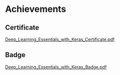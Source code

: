 

# Achievements
## Certificate
[Deep_Learning_Essentials_with_Keras_Certificate.pdf](https://prod-files-secure.s3.us-west-2.amazonaws.com/03e82b26-cccb-4906-bb56-adabcbdc0655/f5cf1405-8a02-49a4-beb6-3d50b033ba6e/Deep_Learning_Essentials_with_Keras_Certificate.pdf?X-Amz-Algorithm=AWS4-HMAC-SHA256&X-Amz-Content-Sha256=UNSIGNED-PAYLOAD&X-Amz-Credential=ASIAZI2LB4662WI5CAN6%2F20250129%2Fus-west-2%2Fs3%2Faws4_request&X-Amz-Date=20250129T062011Z&X-Amz-Expires=3600&X-Amz-Security-Token=IQoJb3JpZ2luX2VjEHsaCXVzLXdlc3QtMiJHMEUCIQD%2F9wr94oTFJ3PIrOe3y52pJ7YzWkdBSdRMrBIxm%2Bun6wIgas6bn21wWQH8xc3PnSGtLz2KKq%2BQ63jwG4ea6Fse%2B8kqiAQIhP%2F%2F%2F%2F%2F%2F%2F%2F%2F%2FARAAGgw2Mzc0MjMxODM4MDUiDFukkqC6CoUgdZwHPSrcA822lKyp6HEZQrhLnFNUUE%2BwoYuA%2BinfveyKZZUAUTf%2FnZWw55itDcmDm9cvCtr4df5NhEW17PhqzDHP6WcZBJIdjSY%2BCwV9S%2FwFz%2Bxnp4aN01X0QwWCeYQAN%2Bhzk%2FAJC16rNUds2eog6vBxum9xtnQEYeQ1qElAeN%2BUOF5eDKP37spcC%2B3%2F7SK0u1qE6I%2FmyEReY5%2BO2qycUd42SZln6UZoh%2FJCKGEM%2BhL4k6jvOYCkAZRaZq%2FPK2P0QySTDsbb1P5ynMwh5AF%2B7Q%2Fod67BiWfh0F5QyKbmngTaeuAqTPr6vvJmNkOjaa8pTuo9sZ4BFWvoFOi97afS3euNWZw31hA0oNNst6PuEXiQ1JuBDjXYIFbfpw3%2FYUBZwftLy4wI1zoolmD0V5Q1XoRHrLzoiTxg9LK4wya%2FknrwZGYFyzZzOB9iImB0K0QgeQipc9XMfuU%2B%2B4sD9eEGRroo56OQMpOS2ydQOTcxFqgbMObpL6Uw32fgeQ4Ou7j8B5vuGt%2Boo%2B9Kn2UVUC4YhXJTUCvkE2o0oaoiJXAJDq1wzobevWPcWWbFaBN39z%2FWgWAhtVJ4%2FajK9hRwvr76%2FcF63%2FEeq%2FbT8w2mVCgXs6jzSxvqvzgw%2B9R8a5rLmBHAEVJyMJq75rwGOqUBBWPSCFblfGqkvggPRXb4a49K6T8tAN3TKBMXhn%2FgpjFw95pT0vxX0ot8ownNOEhSszthdpfvgCucaSTaAiLrqCSrKFlqw2EWBSFH%2B0bsiorwgDGgU9IXMRbjjfj25fRGJ%2BIeYv1yuUMMxOsNUSiVYXCKERxcyt5soXbAQ%2B7AlKBq9GylpY2v%2FovzvV1owi8qSWaa%2Bsh1w0pbmS%2FyI9idKKtHWkpg&X-Amz-Signature=b5ebfecddf36c72885e383315587cb0793afc0dd0c1e1f0e898e4af325f4bd1e&X-Amz-SignedHeaders=host&x-id=GetObject)
## Badge
[Deep_Learning_Essentials_with_Keras_Badge.pdf](https://prod-files-secure.s3.us-west-2.amazonaws.com/03e82b26-cccb-4906-bb56-adabcbdc0655/5c209097-6d96-477f-a031-edc11aa6225f/Deep_Learning_Essentials_with_Keras_Badge.pdf?X-Amz-Algorithm=AWS4-HMAC-SHA256&X-Amz-Content-Sha256=UNSIGNED-PAYLOAD&X-Amz-Credential=ASIAZI2LB4662WI5CAN6%2F20250129%2Fus-west-2%2Fs3%2Faws4_request&X-Amz-Date=20250129T062011Z&X-Amz-Expires=3600&X-Amz-Security-Token=IQoJb3JpZ2luX2VjEHsaCXVzLXdlc3QtMiJHMEUCIQD%2F9wr94oTFJ3PIrOe3y52pJ7YzWkdBSdRMrBIxm%2Bun6wIgas6bn21wWQH8xc3PnSGtLz2KKq%2BQ63jwG4ea6Fse%2B8kqiAQIhP%2F%2F%2F%2F%2F%2F%2F%2F%2F%2FARAAGgw2Mzc0MjMxODM4MDUiDFukkqC6CoUgdZwHPSrcA822lKyp6HEZQrhLnFNUUE%2BwoYuA%2BinfveyKZZUAUTf%2FnZWw55itDcmDm9cvCtr4df5NhEW17PhqzDHP6WcZBJIdjSY%2BCwV9S%2FwFz%2Bxnp4aN01X0QwWCeYQAN%2Bhzk%2FAJC16rNUds2eog6vBxum9xtnQEYeQ1qElAeN%2BUOF5eDKP37spcC%2B3%2F7SK0u1qE6I%2FmyEReY5%2BO2qycUd42SZln6UZoh%2FJCKGEM%2BhL4k6jvOYCkAZRaZq%2FPK2P0QySTDsbb1P5ynMwh5AF%2B7Q%2Fod67BiWfh0F5QyKbmngTaeuAqTPr6vvJmNkOjaa8pTuo9sZ4BFWvoFOi97afS3euNWZw31hA0oNNst6PuEXiQ1JuBDjXYIFbfpw3%2FYUBZwftLy4wI1zoolmD0V5Q1XoRHrLzoiTxg9LK4wya%2FknrwZGYFyzZzOB9iImB0K0QgeQipc9XMfuU%2B%2B4sD9eEGRroo56OQMpOS2ydQOTcxFqgbMObpL6Uw32fgeQ4Ou7j8B5vuGt%2Boo%2B9Kn2UVUC4YhXJTUCvkE2o0oaoiJXAJDq1wzobevWPcWWbFaBN39z%2FWgWAhtVJ4%2FajK9hRwvr76%2FcF63%2FEeq%2FbT8w2mVCgXs6jzSxvqvzgw%2B9R8a5rLmBHAEVJyMJq75rwGOqUBBWPSCFblfGqkvggPRXb4a49K6T8tAN3TKBMXhn%2FgpjFw95pT0vxX0ot8ownNOEhSszthdpfvgCucaSTaAiLrqCSrKFlqw2EWBSFH%2B0bsiorwgDGgU9IXMRbjjfj25fRGJ%2BIeYv1yuUMMxOsNUSiVYXCKERxcyt5soXbAQ%2B7AlKBq9GylpY2v%2FovzvV1owi8qSWaa%2Bsh1w0pbmS%2FyI9idKKtHWkpg&X-Amz-Signature=58fe8cf66451dd3c0207514266768fc2a496eb8fe321b48dc01e29aec05aaf60&X-Amz-SignedHeaders=host&x-id=GetObject)
